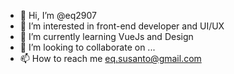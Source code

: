 - 👋 Hi, I’m @eq2907
- 👀 I’m interested in front-end developer and UI/UX
- 🌱 I’m currently learning VueJs and Design 
- 💞️ I’m looking to collaborate on ...
- 📫 How to reach me eq.susanto@gmail.com

<!---
eq2907/eq2907 is a ✨ special ✨ repository because its `README.md` (this file) appears on your GitHub profile.
You can click the Preview link to take a look at your changes.
--->
